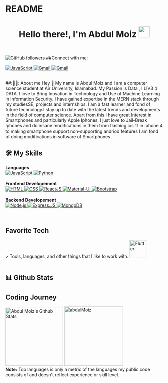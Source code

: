 # README

<h1 align="center">Hello there!, I'm Abdul Moiz <img src="https://media.giphy.com/media/hvRJCLFzcasrR4ia7z/giphy.gif"
        width="35"></h1>
<br>
<p>
  <a href="https://github.com/aJkal-abdulmoiz?tab=followers">
    <img alt="GitHub followers" src="https://img.shields.io/github/followers/aJkal-abdulmoiz?color=red&logo=github">
  </a>
  ##Connect with me:
<p>
    <a href="https://www.linkedin.com/in/abdulmoiz8333/" target="_blank">
        <img alt="JavaScript"
            src="https://img.shields.io/badge/LinkedIn-0077B5?style=for-the-badge&logo=linkedin&logoColor=white">
    </a>
    <a href="https://mail.google.com/mail/?view=cm&fs=1&to=abdulmoiziphone4@gmail.com" target="_blank">
        <img alt="Gmail" src="https://img.shields.io/badge/Gmail-D14836?style=for-the-badge&logo=gmail&logoColor=red">
    </a>
    <a href="https://github.com/aJkal-abdulmoiz" target="_blank">
        <img alt="Gmail"
            src="https://img.shields.io/badge/GitHub-100000?style=for-the-badge&logo=github&logoColor=white">
    </a>
</p>
</p>
<br>
##:🚀👨‍: About me
Hey 👋 My name is Abdul Moiz and I am a computer science student at Air University, Islamabad. My Passion is Data , I LIV3 4 DATA.
I love to Bring Inovation in Technology and Use of Machine Learning in Information Security.
I have gained expertise in the MERN stack through my studiesSE, projects and internships.
I am a fast learner and fond of future technology.I stay up to date with the latest trends and developments in the field of computer science. 
Apart from this I have great Interest in Smartphones and particularly Apple Iphones, I just love to Jail-Break Iphones and do insane modifications in them from flashing ios 11 in iphone 4 to making smartphone support non-supporting andriod features I am fond of doing modifications in software of Smartphones. 

## 🛠️ My Skills

<p>
    <summary><b>Languages</b></summary>
    <a href="https://developer.mozilla.org/en-US/docs/Web/JavaScript" target="_blank">
        <img alt="JavaScript"
            src="https://img.shields.io/badge/javascript-%23323330.svg?style=for-the-badge&logo=javascript&logoColor=%23F7DF1E">
    </a>
    <a href="https://www.python.org" target="_blank">
        <img alt="Python"
            src="https://img.shields.io/badge/python-3670A0?style=for-the-badge&logo=python&logoColor=ffdd54">
    </a>
    <br />
    <br />
    <summary><b>Frontend Developement</b></summary>
    <a href="https://www.w3.org/html/" target="_blank">
        <img alt="HTML"
            src="https://img.shields.io/badge/html5-%23E34F26.svg?style=for-the-badge&logo=html5&logoColor=white">
    </a>
    <a href="https://www.w3schools.com/css/" target="_blank">
        <img alt="CSS"
            src="https://img.shields.io/badge/css3-%231572B6.svg?style=for-the-badge&logo=css3&logoColor=white">
    </a>
    <a href="https://www.w3schools.com/react/" target="_blank">
        <img alt="ReactJS"
            src="https://img.shields.io/badge/react-%2320232a.svg?style=for-the-badge&logo=react&logoColor=%2361DAFB">
    </a>
    <a href="https://mui.com/" target="_blank">
        <img alt="Material-UI"
            src="https://img.shields.io/badge/MUI-%230081CB.svg?style=for-the-badge&logo=mui&logoColor=white">
    </a>
    <a href="https://getbootstrap.com/" target="_blank">
        <img alt="Bootstrap"
            src="https://img.shields.io/badge/bootstrap-%23563D7C.svg?style=for-the-badge&logo=bootstrap&logoColor=white">
    </a>
    <br />
    <br />
    <summary><b>Backend Developement</b></summary>
    <a href="https://nodejs.org/en/" target="_blank">
        <img alt="Node.js"
            src="https://img.shields.io/badge/Node.js-43853D?style=for-the-badge&logo=node.js&logoColor=white">
    </a>
    <a href="https://nodejs.org/en/" target="_blank">
        <img alt="Express.JS" src="https://img.shields.io/badge/Express.js-404D59?style=for-the-badge">
    </a>
    <a href="https://nodejs.org/en/" target="_blank">
        <img alt="MongoDB"
            src="https://img.shields.io/badge/MongoDB-4EA94B?style=for-the-badge&logo=mongodb&logoColor=white">
    </a>
</p>




<br>

<h2 align="left" id="abdulmoiz-tech">Favorite Tech</h2>
> Tools, languages, and other things that I like to work with.
<table>
  <tr>
   <img src="https://www.bing.com/images/search?view=detailV2&ccid=5JFH1YSl&id=9532612B1F404453E9D5853E52284B6A332D3AC5&thid=OIP.5JFH1YSl7NHZ4kPghfXfEgHaD4&mediaurl=https%3a%2f%2f1.bp.blogspot.com%2f-9oEdNse-Jpg%2fXqGy4q33HII%2fAAAAAAAAAq0%2fb_1A9VJPdrAJANfxpBIlWHUqcaMC0-LfACLcBGAsYHQ%2fw1200-h630-p-k-no-nu%2f1.jpg&cdnurl=https%3a%2f%2fth.bing.com%2fth%2fid%2fR.e49147d584a5ecd1d9e243e085f5df12%3frik%3dxTotM2pLKFI%252bhQ%26pid%3dImgRaw%26r%3d0&exph=630&expw=1200&q=flutter&simid=608044675388080417&FORM=IRPRST&ck=91561749A95372913BECF491E524B71A&selectedIndex=4&ajaxhist=0&ajaxserp=0"
   alt="Flutter" height="56px" />
  </tr>
</table>


## 📊 Github Stats
<p>
        <h2 align="left">Coding Journey</h2>
    <a href="https://github.com/anuraghazra/github-readme-stats"><img alt="Abdul Moiz's Github Stats"
            src="https://github-readme-stats.vercel.app/api?username=aJkal-abdulmoiz&show_icons=true&count_private=true&theme=algolia"
            height="184px" /></a>
    <img src="https://github-readme-stats.vercel.app/api/top-langs?username=aJkal-abdulmoiz&langs_count=10&show_icons=true&locale=en&layout=compact&theme=algolia"
        alt="abdulMoiz" height="188px" />
    <br />
    <b>Note:</b> Top languages is only a metric of the languages my public code consists of and doesn't reflect
    experience or skill level.
</p>


<!-- links -->

[issues page]: https://github.com/aJkal/aJkal-abdulmoiz/issues "aJkal-abdulmoiz/issues"
[linkedin]: https://www.linkedin.com/in/abdulmoiz8333 "Abdul Moiz LinkedIn"

